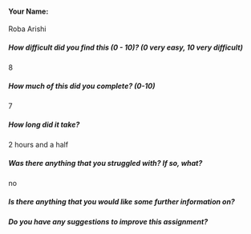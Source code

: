 #### Your Name:
Roba Arishi

##### How difficult did you find this (0 - 10)? (0 very easy, 10 very difficult) 
8
##### How much of this did you complete? (0-10) 
7
##### How long did it take?
2 hours and a half 
##### Was there anything that you struggled with?  If so, what? 
no 
##### Is there anything that you would like some further information on?
##### Do you have any suggestions to improve this assignment?
